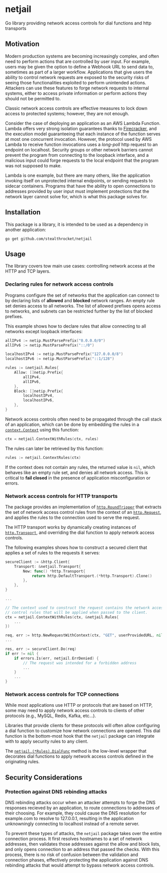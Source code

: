 # netjail
Go library providing network access controls for dial functions and http transports

## Motivation

Modern production systems are becoming increasingly complex, and often need to
perform actions that are controlled by user input. For example, users may be
given the option to define a Webhook URL to send data to, sometimes as part of
a larger workflow. Applications that give users the ability to control network
requests are exposed to the security risks of seeing those functionalities
exploited to perform unintended actions. Attackers can use these features to
forge network requests to internal systems, either to access private information
or perform actions they should not be permitted to.

Classic network access controls are effective measures to lock down access to
protected systems; however, they are not enough.

Consider the case of deploying an application as an AWS Lambda Function. Lambda
offers very strong isolation guarantees thanks to [Firecracker][firecracker],
and the execution model guaranteeing that each instance of the function serves
at most one concurrent invocation. However, the protocol used by AWS Lambda to
receive function invocations uses a *long-poll* http request to an endpoint on
localhost. Security groups or other network barriers cannot prevent the program
from connecting to the loopback interface, and a malicious input could forge
requests to the local endpoint that the program was not supposed to make.

Lambda is one example, but there are many others, like the application invoking
itself on unprotected internal endpoints, or sending requests to sidecar
containers. Programs that have the ability to open connections to addresses
provided by user input must implement protections that the network layer cannot
solve for, which is what this package solves for.

[firecracker]: https://firecracker-microvm.github.io/

## Installation

This package is a library, it is intended to be used as a dependency in another
application:
```
go get github.com/stealthrocket/netjail
```

## Usage

The library covers tow main use cases: controlling network access at the HTTP
and TCP layers.

### Declaring rules for network access controls

Programs configure the set of networks that the application can connect to by
declaring lists of **allowed** and **blocked** network ranges. An empty rule set
denies access to all networks. The list of allowed prefixes opens access to
networks, and subnets can be restricted further by the list of blocked prefixes.

This example shows how to declare rules that allow connecting to all networks
except loopback interfaces:
```go
allIPv4 := netip.MustParsePrefix("0.0.0.0/0")
allIPv6 := netip.MustParsePrefix("::/0")

localhostIPv4 := netip.MustParsePrefix("127.0.0.0/8")
localhostIPv6 := netip.MustParsePrefix("::1/128")

rules := &netjail.Rules{
    Allow: []netip.Prefix{
        allIPv4,
        allIPv6,
    },
    Block: []netip.Prefix{
        localhostIPv4,
        localhostIPv6,
    },
}
```

Network access controls often need to be propagated through the call stack of an
application, which can be done by embedding the rules in a
[`context.Context`](https://pkg.go.dev/context#Context) using this function:
```go
ctx = netjail.ContextWithRules(ctx, rules)
```
The rules can later be retrieved by this function:
```go
rules := netjail.ContextRules(ctx)
```
If the context does not contain any rules, the returned value is `nil`, which
behaves like an empty rule set, and denies all network access. This is critical
to **fail closed** in the presence of application misconfiguration or errors.

### Network access controls for HTTP transports

The package provides an implementation of
[`http.RoundTripper`][httpRoundTripper] that extracts the set of network access
control rules from the context of an [`http.Request`][httpRequest], and applies
the rules to the connection used to serve the request.

The HTTP transport works by dynamically creating instances of
[`http.Transport`][httpTransport], and overriding the dial function to apply
network access controls.

The following examples shows how to construct a secured client that applies a
set of rules to the requests it serves:
```go
secureClient := &http.Client{
    Transport: &netjail.Transport{
        New: func() *http.Transport{
            return http.DefaultTransport.(*http.Transport).Clone()
        },
    },
}

...

// The context used to construct the request contains the network access
// control rules that will be applied when passed to the client.
ctx = netjail.ContextWithRules(ctx, &netjail.Rules{
    ...
})

req, err := http.NewRequestWithContext(ctx, "GET", userProvidedURL, nil)
...

res, err := secureClient.Do(req)
if err != nil {
    if errors.Is(err, netjail.ErrDenied) {
        // The request was intended for a forbidden address
        ...
    }
    ...
}
```

[httpRoundTripper]: https://pkg.go.dev/net/http#RoundTripper
[httpRequest]:      https://pkg.go.dev/net/http#Request.Context
[httpTransport]:    https://pkg.go.dev/net/http#Transport

### Network access controls for TCP connections

While most applications use HTTP or protocols that are based on HTTP, some may
need to apply network access controls to clients of other protocols
(e.g., MySQL, Redis, Kafka, etc...).

Libraries that provide clients for these protocols will often allow configuring
a dial function to customize how network connections are opened. This dial
function is the bottom-most hook that the `netjail` package can integrate with
to apply security rules to any client.

The [`netjail.(*Rules).DialFunc`][dialFunc] method is the low-level wrapper that
decorates dial functions to apply network access controls defined in the
originating rules.

[dialFunc]: https://pkg.go.dev/github.com/stealthrocket/netjail#Rules.DialFunc

## Security Considerations

### Protection against DNS rebinding attacks

DNS rebinding attacks occur when an attacker attempts to forge the DNS responses
recieved by an application, to route connections to addresses of their choosing.
For example, they could cause the DNS resolution for example.com to resolve to
127.0.0.1, resulting in the application unknowningly connecting to localhost
instead of a remote server.

To prevent these types of attacks, the `netjail` package takes over the entire
connection process. It first resolves hostnames to a set of network addresses,
then validates those addresses against the allow and block lists, and only opens
connection to an address that passed the checks. With this process, there is no
risk of confusion between the validation and connection phases, effectively
protecting the application against DNS rebinding attacks that would attempt to
bypass network access controls.

